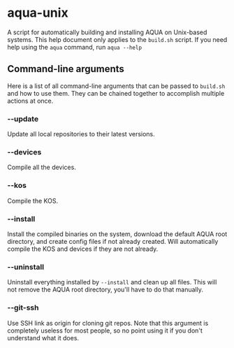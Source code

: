# aqua-unix
A script for automatically building and installing AQUA on Unix-based systems.
This help document only applies to the `build.sh` script. If you need help using the `aqua` command, run `aqua --help`

## Command-line arguments
Here is a list of all command-line arguments that can be passed to `build.sh` and how to use them.
They can be chained together to accomplish multiple actions at once.

### --update
Update all local repositories to their latest versions.

### --devices
Compile all the devices.

### --kos
Compile the KOS.

### --install
Install the compiled binaries on the system, download the default AQUA root directory, and create config files if not already created.
Will automatically compile the KOS and devices if they are not already.

### --uninstall
Uninstall everything installed by `--install` and clean up all files.
This will not remove the AQUA root directory, you'll have to do that manually.

### --git-ssh
Use SSH link as origin for cloning git repos.
Note that this argument is completely useless for most people, so no point using it if you don't understand what it does.
